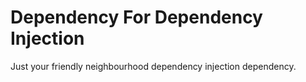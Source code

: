 # Dependency For Dependency Injection

Just your friendly neighbourhood dependency injection dependency.
